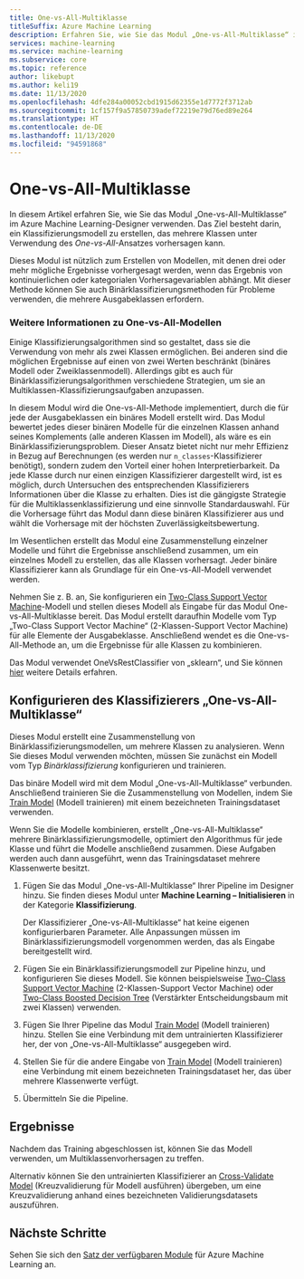 ```yaml
---
title: One-vs-All-Multiklasse
titleSuffix: Azure Machine Learning
description: Erfahren Sie, wie Sie das Modul „One-vs-All-Multiklasse“ im Azure Machine Learning-Designer verwenden, um eine Gruppe aus Binärklassifizierungsmodellen zu erstellen.
services: machine-learning
ms.service: machine-learning
ms.subservice: core
ms.topic: reference
author: likebupt
ms.author: keli19
ms.date: 11/13/2020
ms.openlocfilehash: 4dfe284a00052cbd1915d62355e1d7772f3712ab
ms.sourcegitcommit: 1cf157f9a57850739adef72219e79d76ed89e264
ms.translationtype: HT
ms.contentlocale: de-DE
ms.lasthandoff: 11/13/2020
ms.locfileid: "94591868"
---
```

# <a name="one-vs-all-multiclass"></a>One-vs-All-Multiklasse

In diesem Artikel erfahren Sie, wie Sie das Modul „One-vs-All-Multiklasse“ im Azure Machine Learning-Designer verwenden. Das Ziel besteht darin, ein Klassifizierungsmodell zu erstellen, das mehrere Klassen unter Verwendung des *One-vs-All*-Ansatzes vorhersagen kann.

Dieses Modul ist nützlich zum Erstellen von Modellen, mit denen drei oder mehr mögliche Ergebnisse vorhergesagt werden, wenn das Ergebnis von kontinuierlichen oder kategorialen Vorhersagevariablen abhängt. Mit dieser Methode können Sie auch Binärklassifizierungsmethoden für Probleme verwenden, die mehrere Ausgabeklassen erfordern.

### <a name="more-about-one-versus-all-models"></a>Weitere Informationen zu One-vs-All-Modellen

Einige Klassifizierungsalgorithmen sind so gestaltet, dass sie die Verwendung von mehr als zwei Klassen ermöglichen. Bei anderen sind die möglichen Ergebnisse auf einen von zwei Werten beschränkt (binäres Modell oder Zweiklassenmodell). Allerdings gibt es auch für Binärklassifizierungsalgorithmen verschiedene Strategien, um sie an Multiklassen-Klassifizierungsaufgaben anzupassen. 

In diesem Modul wird die One-vs-All-Methode implementiert, durch die für jede der Ausgabeklassen ein binäres Modell erstellt wird. Das Modul bewertet jedes dieser binären Modelle für die einzelnen Klassen anhand seines Komplements (alle anderen Klassen im Modell), als wäre es ein Binärklassifizierungsproblem. Dieser Ansatz bietet nicht nur mehr Effizienz in Bezug auf Berechnungen (es werden nur `n_classes`-Klassifizierer benötigt), sondern zudem den Vorteil einer hohen Interpretierbarkeit. Da jede Klasse durch nur einen einzigen Klassifizierer dargestellt wird, ist es möglich, durch Untersuchen des entsprechenden Klassifizierers Informationen über die Klasse zu erhalten. Dies ist die gängigste Strategie für die Multiklassenklassifizierung und eine sinnvolle Standardauswahl. Für die Vorhersage führt das Modul dann diese binären Klassifizierer aus und wählt die Vorhersage mit der höchsten Zuverlässigkeitsbewertung. 

Im Wesentlichen erstellt das Modul eine Zusammenstellung einzelner Modelle und führt die Ergebnisse anschließend zusammen, um ein einzelnes Modell zu erstellen, das alle Klassen vorhersagt. Jeder binäre Klassifizierer kann als Grundlage für ein One-vs-All-Modell verwendet werden.  

Nehmen Sie z. B. an, Sie konfigurieren ein [Two-Class Support Vector Machine](two-class-support-vector-machine.md)-Modell und stellen dieses Modell als Eingabe für das Modul One-vs-All-Multiklasse bereit. Das Modul erstellt daraufhin Modelle vom Typ „Two-Class Support Vector Machine“ (2-Klassen-Support Vector Machine) für alle Elemente der Ausgabeklasse. Anschließend wendet es die One-vs-All-Methode an, um die Ergebnisse für alle Klassen zu kombinieren.  

Das Modul verwendet OneVsRestClassifier von „sklearn“, und Sie können [hier](https://scikit-learn.org/stable/modules/generated/sklearn.multiclass.OneVsRestClassifier.html) weitere Details erfahren.

## <a name="how-to-configure-the-one-vs-all-multiclass-classifier"></a>Konfigurieren des Klassifizierers „One-vs-All-Multiklasse“  

Dieses Modul erstellt eine Zusammenstellung von Binärklassifizierungsmodellen, um mehrere Klassen zu analysieren. Wenn Sie dieses Modul verwenden möchten, müssen Sie zunächst ein Modell vom Typ *Binärklassifizierung* konfigurieren und trainieren. 

Das binäre Modell wird mit dem Modul „One-vs-All-Multiklasse“ verbunden. Anschließend trainieren Sie die Zusammenstellung von Modellen, indem Sie [Train Model](train-model.md) (Modell trainieren) mit einem bezeichneten Trainingsdataset verwenden.

Wenn Sie die Modelle kombinieren, erstellt „One-vs-All-Multiklasse“ mehrere Binärklassifizierungsmodelle, optimiert den Algorithmus für jede Klasse und führt die Modelle anschließend zusammen. Diese Aufgaben werden auch dann ausgeführt, wenn das Trainingsdataset mehrere Klassenwerte besitzt.

1. Fügen Sie das Modul „One-vs-All-Multiklasse“ Ihrer Pipeline im Designer hinzu. Sie finden dieses Modul unter **Machine Learning – Initialisieren** in der Kategorie **Klassifizierung**.

   Der Klassifizierer „One-vs-All-Multiklasse“ hat keine eigenen konfigurierbaren Parameter. Alle Anpassungen müssen im Binärklassifizierungsmodell vorgenommen werden, das als Eingabe bereitgestellt wird.

2. Fügen Sie ein Binärklassifizierungsmodell zur Pipeline hinzu, und konfigurieren Sie dieses Modell. Sie können beispielsweise [Two-Class Support Vector Machine](two-class-support-vector-machine.md) (2-Klassen-Support Vector Machine) oder [Two-Class Boosted Decision Tree](two-class-boosted-decision-tree.md) (Verstärkter Entscheidungsbaum mit zwei Klassen) verwenden.

3. Fügen Sie Ihrer Pipeline das Modul [Train Model](train-model.md) (Modell trainieren) hinzu. Stellen Sie eine Verbindung mit dem untrainierten Klassifizierer her, der von „One-vs-All-Multiklasse“ ausgegeben wird.

4. Stellen Sie für die andere Eingabe von [Train Model](train-model.md) (Modell trainieren) eine Verbindung mit einem bezeichneten Trainingsdataset her, das über mehrere Klassenwerte verfügt.

5. Übermitteln Sie die Pipeline.

## <a name="results"></a>Ergebnisse

Nachdem das Training abgeschlossen ist, können Sie das Modell verwenden, um Multiklassenvorhersagen zu treffen.

Alternativ können Sie den untrainierten Klassifizierer an [Cross-Validate Model](cross-validate-model.md) (Kreuzvalidierung für Modell ausführen) übergeben, um eine Kreuzvalidierung anhand eines bezeichneten Validierungsdatasets auszuführen.


## <a name="next-steps"></a>Nächste Schritte

Sehen Sie sich den [Satz der verfügbaren Module](module-reference.md) für Azure Machine Learning an. 
